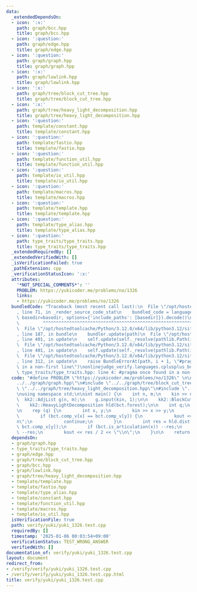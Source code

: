 ```yaml
---
data:
  _extendedDependsOn:
  - icon: ':x:'
    path: graph/bcc.hpp
    title: graph/bcc.hpp
  - icon: ':question:'
    path: graph/edge.hpp
    title: graph/edge.hpp
  - icon: ':question:'
    path: graph/graph.hpp
    title: graph/graph.hpp
  - icon: ':x:'
    path: graph/lowlink.hpp
    title: graph/lowlink.hpp
  - icon: ':x:'
    path: graph/tree/block_cut_tree.hpp
    title: graph/tree/block_cut_tree.hpp
  - icon: ':x:'
    path: graph/tree/heavy_light_decomposition.hpp
    title: graph/tree/heavy_light_decomposition.hpp
  - icon: ':question:'
    path: template/constant.hpp
    title: template/constant.hpp
  - icon: ':question:'
    path: template/fastio.hpp
    title: template/fastio.hpp
  - icon: ':question:'
    path: template/function_util.hpp
    title: template/function_util.hpp
  - icon: ':question:'
    path: template/io_util.hpp
    title: template/io_util.hpp
  - icon: ':question:'
    path: template/macros.hpp
    title: template/macros.hpp
  - icon: ':question:'
    path: template/template.hpp
    title: template/template.hpp
  - icon: ':question:'
    path: template/type_alias.hpp
    title: template/type_alias.hpp
  - icon: ':question:'
    path: type_traits/type_traits.hpp
    title: type_traits/type_traits.hpp
  _extendedRequiredBy: []
  _extendedVerifiedWith: []
  _isVerificationFailed: true
  _pathExtension: cpp
  _verificationStatusIcon: ':x:'
  attributes:
    '*NOT_SPECIAL_COMMENTS*': ''
    PROBLEM: https://yukicoder.me/problems/no/1326
    links:
    - https://yukicoder.me/problems/no/1326
  bundledCode: "Traceback (most recent call last):\n  File \"/opt/hostedtoolcache/Python/3.12.0/x64/lib/python3.12/site-packages/onlinejudge_verify/documentation/build.py\"\
    , line 71, in _render_source_code_stat\n    bundled_code = language.bundle(stat.path,\
    \ basedir=basedir, options={'include_paths': [basedir]}).decode()\n          \
    \         ^^^^^^^^^^^^^^^^^^^^^^^^^^^^^^^^^^^^^^^^^^^^^^^^^^^^^^^^^^^^^^^^^^^^^^^^^^^^^^^^^\n\
    \  File \"/opt/hostedtoolcache/Python/3.12.0/x64/lib/python3.12/site-packages/onlinejudge_verify/languages/cplusplus.py\"\
    , line 187, in bundle\n    bundler.update(path)\n  File \"/opt/hostedtoolcache/Python/3.12.0/x64/lib/python3.12/site-packages/onlinejudge_verify/languages/cplusplus_bundle.py\"\
    , line 401, in update\n    self.update(self._resolve(pathlib.Path(included), included_from=path))\n\
    \  File \"/opt/hostedtoolcache/Python/3.12.0/x64/lib/python3.12/site-packages/onlinejudge_verify/languages/cplusplus_bundle.py\"\
    , line 401, in update\n    self.update(self._resolve(pathlib.Path(included), included_from=path))\n\
    \  File \"/opt/hostedtoolcache/Python/3.12.0/x64/lib/python3.12/site-packages/onlinejudge_verify/languages/cplusplus_bundle.py\"\
    , line 312, in update\n    raise BundleErrorAt(path, i + 1, \"#pragma once found\
    \ in a non-first line\")\nonlinejudge_verify.languages.cplusplus_bundle.BundleErrorAt:\
    \ type_traits/type_traits.hpp: line 4: #pragma once found in a non-first line\n"
  code: "#define PROBLEM \"https://yukicoder.me/problems/no/1326\" \n\n#include \"\
    ../../graph/graph.hpp\"\n#include \"../../graph/tree/block_cut_tree.hpp\"\n#include\
    \ \"../../graph/tree/heavy_light_decomposition.hpp\"\n#include \"../../template/template.hpp\"\
    \nusing namespace std;\n\nint main() {\n    int n, m;\n    kin >> n >> m;\n  \
    \  kk2::AdjList g(n, m);\n    g.input(kin, 1);\n\n    kk2::BlockCutTree bct(g);\n\
    \    kk2::HeavyLightDecomposition hld(bct.forest);\n\n    int q;\n    kin >> q;\n\
    \n    rep (q) {\n        int x, y;\n        kin >> x >> y;\n        --x, --y;\n\
    \        if (bct.comp_v[x] == bct.comp_v[y]) {\n            kout << 0 << \"\\\
    n\";\n            continue;\n        }\n        int res = hld.dist(bct.comp_v[x],\
    \ bct.comp_v[y]);\n        if (bct.is_articulation(x)) --res;\n        if (bct.is_articulation(y))\
    \ --res;\n        kout << res / 2 << \"\\n\";\n    }\n\n    return 0;\n}\n"
  dependsOn:
  - graph/graph.hpp
  - type_traits/type_traits.hpp
  - graph/edge.hpp
  - graph/tree/block_cut_tree.hpp
  - graph/bcc.hpp
  - graph/lowlink.hpp
  - graph/tree/heavy_light_decomposition.hpp
  - template/template.hpp
  - template/fastio.hpp
  - template/type_alias.hpp
  - template/constant.hpp
  - template/function_util.hpp
  - template/macros.hpp
  - template/io_util.hpp
  isVerificationFile: true
  path: verify/yuki/yuki_1326.test.cpp
  requiredBy: []
  timestamp: '2025-01-06 00:03:54+09:00'
  verificationStatus: TEST_WRONG_ANSWER
  verifiedWith: []
documentation_of: verify/yuki/yuki_1326.test.cpp
layout: document
redirect_from:
- /verify/verify/yuki/yuki_1326.test.cpp
- /verify/verify/yuki/yuki_1326.test.cpp.html
title: verify/yuki/yuki_1326.test.cpp
---
```

